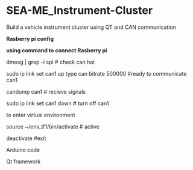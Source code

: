 # SEA-ME_Instrument-Cluster
Build a vehicle instrument cluster using QT and CAN communication

**Rasberry pi config**

**using command to connect Rasberry pi**

dmesg | grep -i spi # check can hat   
 
sudo ip link set can1 up type can bitrate 500000 #ready to communicate can1    

candump can1 # recieve signals    

sudo ip link set can1 down # turn off can1    




to enter virtual environment    

source ~/env_tf1/bin/activate # active    

deactivate #exit    



Arduino code

Qt framework
